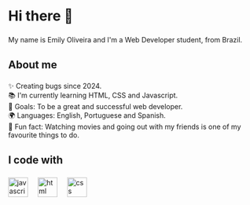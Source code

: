 <h1 align="left">Hi there 👋</h1>

###

<p align="left">My name is Emily Oliveira and I'm a Web Developer student, from Brazil.</p>

###

<h2 align="left">About me</h2>

###

<p align="left">✨ Creating bugs since 2024.<br>📚 I'm currently learning HTML, CSS and Javascript.<br>🎯 Goals: To be a great and successful web developer.<br>🌍 Languages: English, Portuguese and Spanish.<br>🎲 Fun fact: Watching movies and going out with my friends is one of my favourite things to do.</p>

###

<h2 align="left">I code with</h2>

###

<div align="left">
  <img src="https://cdn.jsdelivr.net/gh/devicons/devicon/icons/javascript/javascript-original.svg" height="40" alt="javascript logo"  />
  <img width="12" />
  <img src="https://camo.githubusercontent.com/d0ffe429bd01887110d2ae0c764a6c374fb1957d26c4504817900f4c87a10df6/68747470733a2f2f63646e2e73696d706c6569636f6e732e6f72672f68746d6c353f76696577626f783d6175746f26" height="40" alt="html logo"  />
  <img width="12" />
  <img src="https://camo.githubusercontent.com/c691431c81a0f2d207e07c74f4ff36a684f32765e46e812f47ae06d956967ac0/68747470733a2f2f63646e2e73696d706c6569636f6e732e6f72672f637373333f76696577626f783d6175746f26" height="40" alt="css logo"  />
  <img width="12" />
 
</div>

###

